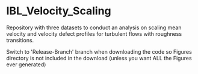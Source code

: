 # IBL_Velocity_Scaling
 Repository with three datasets to conduct an analysis on scaling mean velocity and velocity defect profiles for turbulent flows with roughness transitions.

Switch to 'Release-Branch' branch when downloading the code so Figures directory is not included in the download (unless you want ALL the Figures ever generated)
